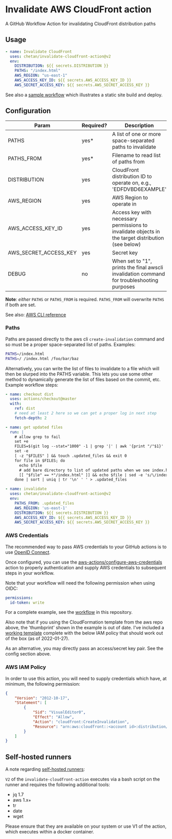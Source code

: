 # Invalidate AWS CloudFront action

A GitHub Workflow Action for invalidating CloudFront distribution paths

## Usage

```yaml
- name: Invalidate CloudFront
  uses: chetan/invalidate-cloudfront-action@v2
  env:
    DISTRIBUTION: ${{ secrets.DISTRIBUTION }}
    PATHS: "/index.html"
    AWS_REGION: "us-east-1"
    AWS_ACCESS_KEY_ID: ${{ secrets.AWS_ACCESS_KEY_ID }}
    AWS_SECRET_ACCESS_KEY: ${{ secrets.AWS_SECRET_ACCESS_KEY }}
```

See also a [sample workflow](./example.yml) which illustrates a static site
build and deploy.

## Configuration

| Param                 | Required? | Description                                                                                        |
| --------------------- | --------- | -------------------------------------------------------------------------------------------------- |
| PATHS                 | yes*      | A list of one or more space-separated paths to invalidate                                          |
| PATHS_FROM            | yes*      | Filename to read list of paths from                                                                |
| DISTRIBUTION          | yes       | CloudFront distribution ID to operate on, e.g., 'EDFDVBD6EXAMPLE'                                  |
| AWS_REGION            | yes       | AWS Region to operate in                                                                           |
| AWS_ACCESS_KEY_ID     | yes       | Access key with necessary permissions to invalidate objects in the target distribution (see below) |
| AWS_SECRET_ACCESS_KEY | yes       | Secret key                                                                                         |
| DEBUG                 | no        | When set to "1", prints the final awscli invalidation command for troubleshooting purposes         |

__Note__: *either* `PATHS` or `PATHS_FROM` is required. `PATHS_FROM` will
overwrite `PATHS` if both are set.

See also: [AWS CLI reference](https://docs.aws.amazon.com/cli/latest/reference/cloudfront/create-invalidation.html)

### Paths

Paths are passed directly to the aws cli `create-invalidation` command and so
must be a proper space-separated list of paths. Examples:

```sh
PATHS=/index.html
PATHS=/ /index.html /foo/bar/baz
```

Alternatively, you can write the list of files to invalidate to a file which
will then be slurped into the PATHS variable. This lets you use some other
method to dynamically generate the list of files based on the commit, etc.
Example workflow steps:

```yaml
- name: checkout dist
  uses: actions/checkout@master
  with:
    ref: dist
    # need at least 2 here so we can get a proper log in next step
    fetch-depth: 2

- name: get updated files
  run: |
    # allow grep to fail
    set +e
    FILES=$(git log --stat="1000" -1 | grep '|' | awk '{print "/"$1}' | grep -e '\.html$')
    set -e
    [ -z "$FILES" ] && touch .updated_files && exit 0
    for file in $FILES; do
      echo $file
      # add bare directory to list of updated paths when we see index.html
      [[ "$file" == *"/index.html" ]] && echo $file | sed -e 's/\/index.html$/\//'
    done | sort | uniq | tr '\n' ' ' > .updated_files

- name: invalidate
  uses: chetan/invalidate-cloudfront-action@v2
  env:
    PATHS_FROM: .updated_files
    AWS_REGION: 'us-east-1'
    DISTRIBUTION: ${{ secrets.DISTRIBUTION }}
    AWS_ACCESS_KEY_ID: ${{ secrets.AWS_ACCESS_KEY_ID }}
    AWS_SECRET_ACCESS_KEY: ${{ secrets.AWS_SECRET_ACCESS_KEY }}
```

### AWS Credentials

The recommended way to pass AWS credentials to your GitHub actions is to use
[OpenID
Connect](https://docs.github.com/en/actions/deployment/security-hardening-your-deployments/configuring-openid-connect-in-amazon-web-services).

Once configured, you can use the
[aws-actions/configure-aws-credentials](https://github.com/aws-actions/configure-aws-credentials)
action to properly authentication and supply AWS credentials to subsequent steps
in your workflow.

Note that your workflow will need the following permission when using OIDC:

```yaml
permissions:
  id-token: write
```

For a complete example, see the [workflow](./.github/workflows/tests.yml) in
this repository.

Also note that if you using the CloudFormation template from the aws repo above,
the 'thumbprint' shown in the example is out of date. I've included a [working
template](./docs/github-oidc.yaml) complete with the below IAM policy that
should work out of the box (as of 2022-01-27).

As an alternative, you may directly pass an access/secret key pair. See the
config section above.

### AWS IAM Policy

In order to use this action, you will need to supply credentials which have, at minimum, the following permission:

```json
{
    "Version": "2012-10-17",
    "Statement": [
        {
            "Sid": "VisualEditor0",
            "Effect": "Allow",
            "Action": "cloudfront:CreateInvalidation",
            "Resource": "arn:aws:cloudfront::<account id>:distribution/<distribution ID>"
        }
    ]
}
```

## Self-hosted runners

A note regarding [self-hosted
runners](https://docs.github.com/en/actions/hosting-your-own-runners/about-self-hosted-runners):

`V2` of the `invalidate-cloudfront-action` executes via a bash script on the
runner and requires the following additional tools:

- jq 1.7
- aws 1.x+
- tr
- date
- wget

Please ensure that they are available on your system or use V1 of the action,
which executes within a docker container.
